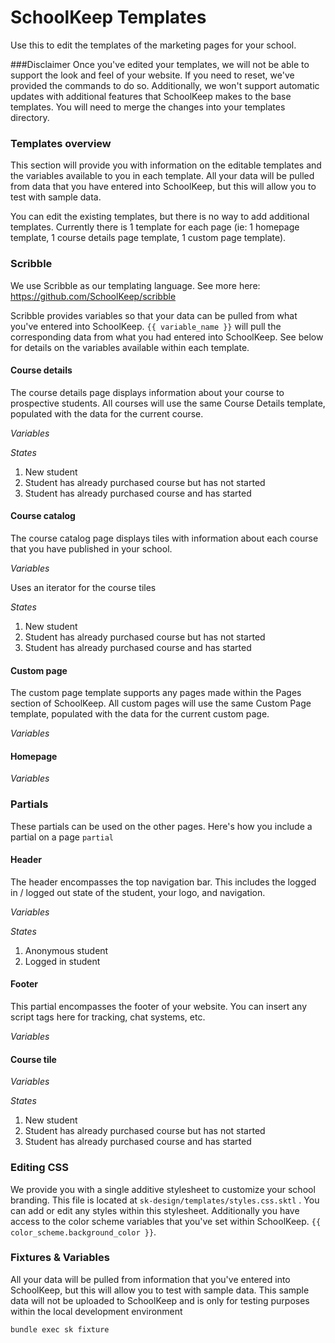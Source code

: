 # SchoolKeep Templates

Use this to edit the templates of the marketing pages for your school.

###Disclaimer
Once you've edited your templates, we will not be able to support the look and feel of your website.  If you need to reset, we've provided the commands to do so. Additionally, we won't support automatic updates with additional features that SchoolKeep makes to the base templates.  You will need to merge the changes into your templates directory.


### Templates overview

This section will provide you with information on the editable templates and the variables available to you in each template.  All your data will be pulled from data that you have entered into SchoolKeep, but this will allow you to test with sample data.  

You can edit the existing templates, but there is no way to add additional templates.  Currently there is 1 template for each page (ie: 1 homepage template, 1 course details page template, 1 custom page template).  

### Scribble

We use Scribble as our templating language.  See more here: https://github.com/SchoolKeep/scribble

Scribble provides variables so that your data can be pulled from what you've entered into SchoolKeep.  `{{ variable_name }}` will pull the corresponding data from what you had entered into SchoolKeep.  See below for details on the variables available within each template.

#### Course details
The course details page displays information about your course to prospective students. All courses will use the same Course Details template, populated with the data for the current course.

*Variables*

*States*

1. New student
2. Student has already purchased course but has not started
3. Student has already purchased course and has started

#### Course catalog

The course catalog page displays tiles with information about each course that you have published in your school.

*Variables*

Uses an iterator for the course tiles

*States*

1. New student
2. Student has already purchased course but has not started
3. Student has already purchased course and has started

#### Custom page

The custom page template supports any pages made within the Pages section of SchoolKeep. All custom pages will use the same Custom Page template, populated with the data for the current custom page.

*Variables*

#### Homepage

*Variables*

### Partials

These partials can be used on the other pages.  Here's how you include a partial on a page `partial`

#### Header

The header encompasses the top navigation bar.  This includes the logged in / logged out state of the student, your logo, and navigation. 

*Variables*

*States*

1. Anonymous student
2. Logged in student

#### Footer

This partial encompasses the footer of your website.  You can insert any script tags here for tracking, chat systems, etc.

*Variables*

#### Course tile

*Variables*

*States*

1. New student
2. Student has already purchased course but has not started
3. Student has already purchased course and has started

### Editing CSS
We provide you with a single additive stylesheet to customize your school branding. This file is located at `sk-design/templates/styles.css.sktl` .  You can add or edit any styles within this stylesheet.  Additionally you have access to the color scheme variables that you've set within SchoolKeep.  `{{ color_scheme.background_color }}`.

### Fixtures & Variables
All your data will be pulled from information that you've entered into SchoolKeep, but this will allow you to test with sample data.  This sample data will not be uploaded to SchoolKeep and is only for testing purposes within the local development environment

`bundle exec sk fixture`
